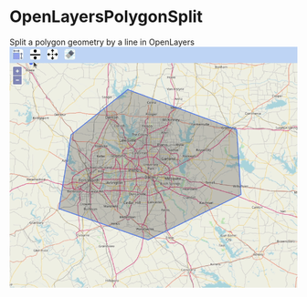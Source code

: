 # OpenLayersPolygonSplit
Split a polygon geometry by a line in OpenLayers
![Polygon Split](PolygonSplit.gif)
